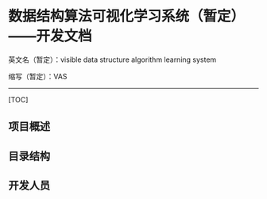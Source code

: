# 数据结构算法可视化学习系统（暂定）——开发文档

英文名（暂定）：visible data structure algorithm learning system

缩写（暂定）：VAS

---

[TOC]

## 项目概述

## 目录结构

## 开发人员



